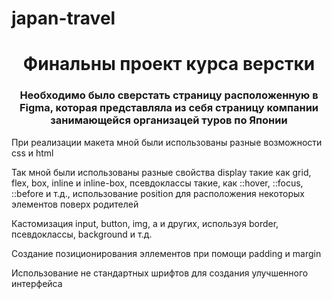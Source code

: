 # japan-travel
<h1 align="center">Финальны проект курса верстки</h1>
<h3 align="center">Необходимо было сверстать страницу расположенную в Figma, которая представляла из себя страницу компании занимающейся организацей туров по Японии</h3>
<p>При реализации макета мной были использованы разные возможности css и html</p>
<p>Так мной были использованы разные свойства display такие как grid, flex, box, inline и inline-box, псевдоклассы такие, как ::hover, ::focus, ::before  и т.д., использование position для расположения некоторых элементов поверх родителей</p>
<p>Кастомизация input, button, img, a и других, используя border, псевдоклассы, background и т.д. </p>
<p>Создание позиционирования эллементов при помощи padding и margin</p>
<p>Использование не стандартных шрифтов для создания улучшенного интерфейса</p>
